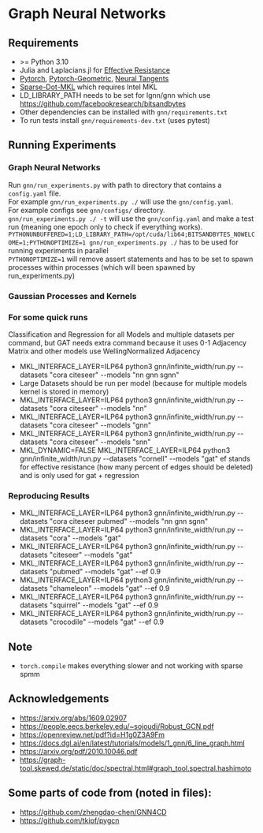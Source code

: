 # Graph Neural Networks

## Requirements
- \>= Python 3.10
- Julia and Laplacians.jl for [Effective Resistance](https://github.com/danspielman/Laplacians.jl)
- [Pytorch](https://pytorch.org/), [Pytorch-Geometric](https://pytorch-geometric.readthedocs.io/en/latest/), [Neural Tangents](https://github.com/google/neural-tangents)
- [Sparse-Dot-MKL](https://github.com/flatironinstitute/sparse_dot) which requires Intel MKL
- LD_LIBRARY_PATH needs to be set for lgnn/gnn which use https://github.com/facebookresearch/bitsandbytes
- Other dependencies can be installed with `gnn/requirements.txt`
- To run tests install `gnn/requirements-dev.txt` (uses pytest)

## Running Experiments

### Graph Neural Networks
Run `gnn/run_experiments.py` with path to directory that contains a `config.yaml` file. <br/>
For example `gnn/run_experiments.py ./` will use the `gnn/config.yaml`. <br/>
For example configs see `gnn/configs/` directory. <br/>
`gnn/run_experiments.py ./ -t` will use the `gnn/config.yaml` and make a test run (meaning one epoch only to check if everything works). <br/>
`PYTHONUNBUFFERED=1;LD_LIBRARY_PATH=/opt/cuda/lib64;BITSANDBYTES_NOWELCOME=1;PYTHONOPTIMIZE=1 gnn/run_experiments.py ./` has to be used for running experiments in parallel <br/>
`PYTHONOPTIMIZE=1` will remove assert statements and has to be set to spawn processes within processes (which will been spawned by run_experiments.py)

### Gaussian Processes and Kernels
### For some quick runs 
Classification and Regression for all Models and multiple datasets per command, but GAT needs extra command because it uses 0-1 Adjacency Matrix and other models use WellingNormalized Adjacency
 - MKL_INTERFACE_LAYER=ILP64 python3 gnn/infinite_width/run.py --datasets "cora citeseer" --models "nn gnn sgnn"
 - Large Datasets should be run per model (because for multiple models kernel is stored in memory)
 - MKL_INTERFACE_LAYER=ILP64 python3 gnn/infinite_width/run.py --datasets "cora citeseer" --models "nn"
 - MKL_INTERFACE_LAYER=ILP64 python3 gnn/infinite_width/run.py --datasets "cora citeseer" --models "gnn"
 - MKL_INTERFACE_LAYER=ILP64 python3 gnn/infinite_width/run.py --datasets "cora citeseer" --models "snn"
 - MKL_DYNAMIC=FALSE MKL_INTERFACE_LAYER=ILP64 python3 gnn/infinite_width/run.py --datasets "cornell" --models "gat"
ef stands for effective resistance (how many percent of edges should be deleted) and is only used for gat + regression
### Reproducing Results
 - MKL_INTERFACE_LAYER=ILP64 python3 gnn/infinite_width/run.py --datasets "cora citeseer pubmed" --models "nn gnn sgnn"
 - MKL_INTERFACE_LAYER=ILP64 python3 gnn/infinite_width/run.py --datasets "cora" --models "gat"
 - MKL_INTERFACE_LAYER=ILP64 python3 gnn/infinite_width/run.py --datasets "citeseer" --models "gat"
 - MKL_INTERFACE_LAYER=ILP64 python3 gnn/infinite_width/run.py --datasets "pubmed" --models "gat" --ef 0.9
 - MKL_INTERFACE_LAYER=ILP64 python3 gnn/infinite_width/run.py --datasets "chameleon" --models "gat" --ef 0.9
 - MKL_INTERFACE_LAYER=ILP64 python3 gnn/infinite_width/run.py --datasets "squirrel" --models "gat" --ef 0.9
 - MKL_INTERFACE_LAYER=ILP64 python3 gnn/infinite_width/run.py --datasets "crocodile" --models "gat" --ef 0.9

## Note
- `torch.compile` makes everything slower and not working with sparse spmm



## Acknowledgements
- https://arxiv.org/abs/1609.02907
- https://people.eecs.berkeley.edu/~sojoudi/Robust_GCN.pdf
- https://openreview.net/pdf?id=H1g0Z3A9Fm
- https://docs.dgl.ai/en/latest/tutorials/models/1_gnn/6_line_graph.html
- https://arxiv.org/pdf/2010.10046.pdf
- https://graph-tool.skewed.de/static/doc/spectral.html#graph_tool.spectral.hashimoto

## Some parts of code from (noted in files):
- https://github.com/zhengdao-chen/GNN4CD
- https://github.com/tkipf/pygcn


